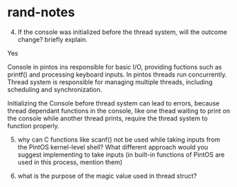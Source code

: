 # rand-notes

4. If the console was initialized before the thread system, will the outcome change? briefly explain.

Yes

Console in pintos ins responsible for basic I/O, providing fuctions such as printf() and processing keyboard inputs.
In pintos threads run concurrently. Thread system is responsible for managing multiple threads, including scheduling and synchronization.

Initializing the Console before thread system can lead to errors, because thread dependant functions in the console, like one thead waiting to print on the console while another thread prints, require the thread system to function properly.


5. why can C functions like scanf() not be used while taking inputs from the PintOS kernel-level shell? What different approach would you suggest implementing to take inputs (in built-in functions of PintOS are used in this process, mention them)












8. what is the purpose of the magic value used in thread struct?
